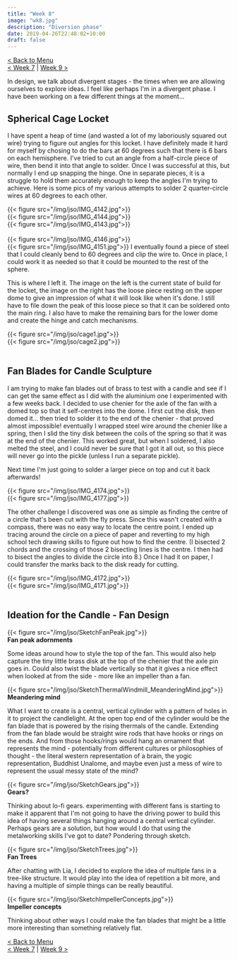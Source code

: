 ```yaml
---
title: "Week 8"
image: "wk8.jpg"
description: "Diversion phase"
date: 2019-04-26T22:48:02+10:00
draft: false
---
```


[< Back to Menu](/jso/)  
[< Week 7](/jso/week07) | [Week 9 >](/jso/week09)

In design, we talk about divergent stages - the times when we are allowing ourselves to explore ideas.  I feel like perhaps I'm in a divergent phase.  I have been working on a few different things at the moment...


## Spherical Cage Locket

I have spent a heap of time (and wasted a lot of my laboriously squared out wire) trying to figure out angles for this locket.  I have definitely made it hard for myself by chosing to do the bars at 60 degrees such that there is 6 bars on each hemisphere.  I've tried to cut an angle from a half-circle piece of wire, then bend it into that angle to solder.  Once I was successful at this, but normally I end up snapping the hinge.  One in separate pieces, it is a struggle to hold them accurately enough to keep the angles I'm trying to achieve.  Here is some pics of my various attempts to solder 2 quarter-circle wires at 60 degrees to each other.

<div class="row">
    <div class="4u 12u$(medium)">
        {{< figure src="/img/jso/IMG_4142.jpg">}}
    </div>
    <div class="4u 12u$(medium)">
        {{< figure src="/img/jso/IMG_4144.jpg">}}
    </div>
    <div class="4u 12u$(medium)">
        {{< figure src="/img/jso/IMG_4143.jpg">}}
    </div>
</div>

<br>
<div class="row">
    <div class="6u 12u$(medium)">
        {{< figure src="/img/jso/IMG_4146.jpg">}}
    </div>
    <div class="6u 12u$(medium)">
        {{< figure src="/img/jso/IMG_4151.jpg">}}
        I eventually found a piece of steel that I could cleanly bend to 60 degrees and clip the wire to.  Once in place, I could work it as needed so that it could be mounted to the rest of the sphere.
    </div>
</div>


This is where I left it.  The image on the left is the current state of build for the locket, the image on the right has the loose piece resting on the upper dome to give an impression of what it will look like when it's done.  I still have to file down the peak of this loose piece so that it can be soldered onto the main ring.  I also have to make the remaining bars for the lower dome and create the hinge and catch mechanisms.

<div class="row">
    <div class="6u 12u$(medium)">
        {{< figure src="/img/jso/cage1.jpg">}}
    </div>
    <div class="6u 12u$(medium)">
        {{< figure src="/img/jso/cage2.jpg">}}
    </div>
</div>

<br>


## Fan Blades for Candle Sculpture

I am trying to make fan blades out of brass to test with a candle and see if I can get the same effect as I did with the aluminium one I experimented with a few weeks back.  I decided to use chenier for the axle of the fan with a domed top so that it self-centres into the dome.  I first cut the disk, then domed it... then tried to solder it to the end of the chenier - that proved almost impossible!  eventually I wrapped steel wire around the chenier like a spring, then I slid the tiny disk between the coils of the spring so that it was at the end of the chenier.  This worked great, but when I soldered, I also melted the steel, and I could never be sure that I got it all out, so this piece will never go into the pickle (unless I run a separate pickle).  

Next time I'm just going to solder a larger piece on top and cut it back afterwards!
<div class="row">
    <div class="6u 12u$(medium)">
        {{< figure src="/img/jso/IMG_4174.jpg">}}
    </div>
    <div class="6u 12u$(medium)">
        {{< figure src="/img/jso/IMG_4177.jpg">}}
    </div>
</div>

The other challenge I discovered was one as simple as finding the centre of a circle that's been cut with the fly press.  Since this wasn't created with a compass, there was no easy way to locate the centre point.  I ended up tracing around the circle on a piece of paper and reverting to my high school tech drawing skills to figure out how to find the centre. (I bisected 2 chords and the crossing of those 2 bisecting lines is the centre.  I then had to bisect the angles to divide the circle into 8.)  Once I had it on paper, I could transfer the marks back to the disk ready for cutting.

<div class="row">
    <div class="6u 12u$(medium)">
        {{< figure src="/img/jso/IMG_4172.jpg">}}
    </div>
    <div class="6u 12u$(medium)">
        {{< figure src="/img/jso/IMG_4171.jpg">}}
    </div>
</div>

<br>

## Ideation for the Candle - Fan Design

<div class="row">
    <div class="8u 12u$(medium)">
        {{< figure src="/img/jso/SketchFanPeak.jpg">}}
    </div>
    <div class="4u 12u$(medium)">
        <strong>Fan peak adornments</strong>
        <p>Some ideas around how to style the top of the fan.  This would also help capture the tiny little brass disk at the top of the chenier that the axle pin goes in.  Could also twist the blade vertically so that it gives a nice effect when looked at from the side - more like an impeller than a fan.</p>
    </div>
</div>
<div class="row">
    <div class="8u 12u$(medium)">
        {{< figure src="/img/jso/SketchThermalWindmill_MeanderingMind.jpg">}}
    </div>
    <div class="4u 12u$(medium)">
        <strong>Meandering mind</strong>
        <p>What I want to create is a central, vertical cylinder with a pattern of holes in it to project the candlelight.  At the open top end of the cylinder would be the fan blade that is powered by the rising thermals of the candle.  Extending from the fan blade would be straight wire rods that have hooks or rings on the ends.  And from those hooks/rings would hang an ornament that represents the mind - potentially from different cultures or philosophies of thought - the literal western representation of a brain, the yogic representation, Buddhist Unalome, and maybe even just a mess of wire to represent the usual messy state of the mind?</p>
    </div>
</div>
<div class="row">
    <div class="8u 12u$(medium)">
        {{< figure src="/img/jso/SketchGears.jpg">}}
    </div>
    <div class="4u 12u$(medium)">
        <strong>Gears?</strong>
        <p>Thinking about lo-fi gears.  experimenting with different fans is starting to make it apparent that I'm not going to have the driving power to build this idea of having several things hanging around a central vertical cylinder.  Perhaps gears are a solution, but how would I do that using the metalworking skills I've got to date?  Pondering through sketch.</p>
    </div>
</div>
<div class="row">
    <div class="8u 12u$(medium)">
        {{< figure src="/img/jso/SketchTrees.jpg">}}
    </div>
    <div class="4u 12u$(medium)">
        <strong>Fan Trees</strong>
        <p>After chatting with Lia, I decided to explore the idea of multiple fans in a tree-like structure.  It would play into the idea of repetition a bit more, and having a multiple of simple things can be really beautiful.</p>
    </div>
</div>
<div class="row">
    <div class="8u 12u$(medium)">
        {{< figure src="/img/jso/SketchImpellerConcepts.jpg">}}
    </div>
    <div class="4u 12u$(medium)">
        <strong>Impeller concepts</strong>
        <p>Thinking about other ways I could make the fan blades that might be a little more interesting than something relatively flat.</p>
    </div>
</div>


[< Back to Menu](/jso/)  
[< Week 7](/jso/week07) | [Week 9 >](/jso/week09)


